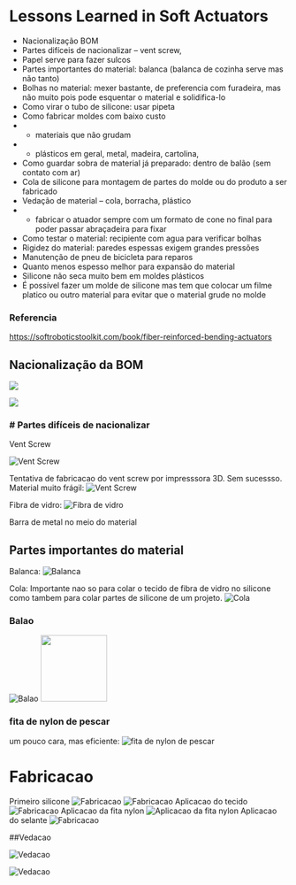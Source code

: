 # Lessons Learned in Soft Actuators

* Nacionalização BOM
* Partes difíceis de nacionalizar – vent screw, 
* Papel serve para fazer sulcos 
* Partes importantes do material: balanca (balanca de cozinha serve mas não tanto) 	
* Bolhas no material: mexer bastante, de preferencia com furadeira, mas não muito pois pode esquentar o material e solidifica-lo
* Como virar o tubo de silicone: usar pipeta 
* Como fabricar moldes com baixo custo
* 	- materiais que não grudam 
* 	- plásticos em geral, metal, madeira, cartolina, 
* Como guardar sobra de material já preparado: dentro de balão (sem contato com ar)
* Cola de silicone para montagem de partes do molde ou do produto a ser fabricado
* Vedação de material – cola, borracha, plástico
* 	- fabricar o atuador sempre com um formato de cone no final para poder passar abraçadeira para fixar 
* Como testar o material: recipiente com agua para verificar bolhas 
* Rigidez do material: paredes espessas exigem grandes pressões 
* Manutenção de pneu de bicicleta para reparos 
* Quanto menos espesso melhor para expansão do material 
* Silicone não seca muito bem em moldes plásticos 
* É possível fazer um molde de silicone mas tem que colocar um filme platico ou outro material para evitar que o material grude no molde 

### Referencia
https://softroboticstoolkit.com/book/fiber-reinforced-bending-actuators

## Nacionalização da BOM

![](https://github.com/senderrocha/senderr/blob/master/file/tabela%20bom.png)

![](https://github.com/senderrocha/senderr/blob/master/file/bom.png)

### # Partes difíceis de nacionalizar

Vent Screw

![Vent Screw](https://github.com/senderrocha/senderr/blob/master/file/vent%20screw.jpeg)

Tentativa de fabricacao do vent screw por impresssora 3D. Sem sucessso. Material muito frágil:
![Vent Screw](https://github.com/senderrocha/senderr/blob/master/file/D466B104-A9EB-4B74-B51A-C900EBC9B8F2.jpeg)

Fibra de vidro:
![Fibra de vidro](https://github.com/senderrocha/senderr/blob/master/file/5C644AFE-E273-4EF5-9A27-67C8FBB402FC.jpeg)

Barra de metal no meio do material


## Partes importantes do material

Balanca:
![Balanca](https://github.com/senderrocha/senderr/blob/master/file/147A2E91-A048-46A8-A7CD-3EBD4F6244C0.jpeg)

Cola: 
Importante nao so para colar o tecido de fibra de vidro no silicone como tambem para colar partes de silicone de um projeto. 
![Cola](https://github.com/senderrocha/senderr/blob/master/file/BD23E245-254C-4406-B2D3-B898A2168108.jpeg)


### Balao
![Balao](https://github.com/senderrocha/senderr/blob/master/file/F88359E5-A0B2-43A0-AB60-E7A8E24CA17E.jpeg)
<img src="https://github.com/senderrocha/senderr/blob/master/file/F88359E5-A0B2-43A0-AB60-E7A8E24CA17E.jpeg"  width="120" height="120">

### fita de nylon de pescar 
um pouco cara, mas eficiente:
![fita de nylon de pescar](https://github.com/senderrocha/senderr/blob/master/file/7A6F7356-33D5-41EC-ADEC-9EC35EB261A3.jpeg)

# Fabricacao
Primeiro silicone 
![Fabricacao](https://github.com/senderrocha/senderr/blob/master/file/E5FB5B91-8B43-4942-B481-4AE49FEE40AE.jpeg)
![Fabricacao](https://github.com/senderrocha/senderr/blob/master/file/7A59775E-DE65-4DD4-8D15-D8B1F38E5737.jpeg)
Aplicacao do tecido 
![Fabricacao](https://github.com/senderrocha/senderr/blob/master/file/E062AEDA-1AE9-44E0-9681-30590529FBA8.jpeg)
Aplicacao da fita nylon
![Aplicacao da fita nylon](https://github.com/senderrocha/senderr/blob/master/file/BEF29830-3AEA-4AE0-92A9-BBBD8F96A558.jpeg)
Aplicacao do selante
![Fabricacao](https://github.com/senderrocha/senderr/blob/master/file/D7C09E12-A979-4779-9B45-B91B053AC8D9.jpeg)

##Vedacao

![Vedacao](https://github.com/senderrocha/senderr/blob/master/file/9E416364-D00A-4200-9C1E-95C7B05F89DD.jpeg)

![Vedacao](https://github.com/senderrocha/senderr/blob/master/file/872D45CA-F047-4070-ADE8-49A1F85F4804.jpeg)

